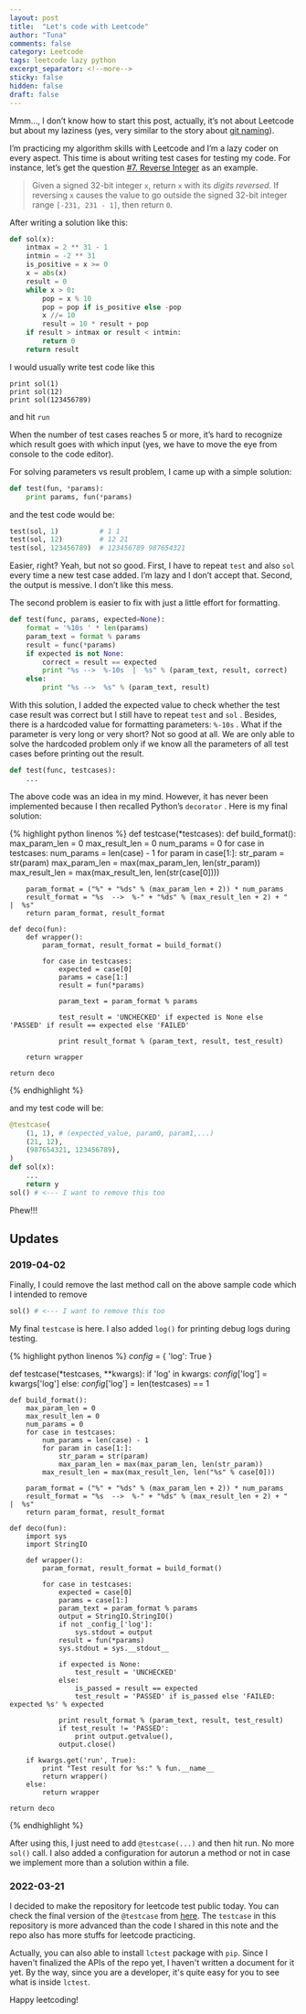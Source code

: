 ```yaml
---
layout: post
title:  "Let's code with Leetcode"
author: "Tuna"
comments: false
category: Leetcode
tags: leetcode lazy python
excerpt_separator: <!--more-->
sticky: false
hidden: false
draft: false
---
```


Mmm…, I don’t know how to start this post, actually, it’s not about Leetcode but about my laziness (yes, very similar to the story about [git naming](/2018-11-02/short-store-of-naming-git-branch))<!--more-->.

I’m practicing my algorithm skills with Leetcode and I’m a lazy coder on every aspect. This time is about writing test cases for testing my code. For instance, let’s get the question [#7. Reverse Integer](https://leetcode.com/problems/reverse-integer/) as an example. 

> Given a signed 32-bit integer `x`, return `x` with its _digits reversed_. If reversing `x` causes the value to go outside the signed 32-bit integer range `[-231, 231 - 1]`, then return `0`.

After writing a solution like this:

```python
def sol(x):
    intmax = 2 ** 31 - 1
    intmin = -2 ** 31
    is_positive = x >= 0
    x = abs(x)
    result = 0
    while x > 0:
        pop = x % 10
        pop = pop if is_positive else -pop
        x //= 10
        result = 10 * result + pop
    if result > intmax or result < intmin:
        return 0
    return result
```

I would usually write test code like this

```
print sol(1)
print sol(12)
print sol(123456789)
```

and hit `run`

When the number of test cases reaches 5 or more, it’s hard to recognize which result goes with which input (yes, we have to move the eye from console to the code editor).

For solving parameters vs result problem, I came up with a simple solution:

```python
def test(fun, *params):
    print params, fun(*params)
```

and the test code would be:

```python
test(sol, 1)          # 1 1
test(sol, 12)         # 12 21
test(sol, 123456789)  # 123456789 987654321
```

Easier, right? Yeah, but not so good. First, I have to repeat `test` and also `sol` every time a new test case added. I’m lazy and I don’t accept that. Second, the output is messive. I don’t like this mess.

The second problem is easier to fix with just a little effort for formatting.

```python
def test(func, params, expected=None):
    format = '%10s ' * len(params)
    param_text = format % params
    result = func(*params)
    if expected is not None:
        correct = result == expected
        print "%s -->  %-10s  |  %s" % (param_text, result, correct)
    else:
        print "%s -->  %s" % (param_text, result)
```

With this solution, I added the expected value to check whether the test case result was correct but I still have to repeat `test` and `sol` . Besides, there is a hardcoded value for formatting parameters: `%-10s` . What if the parameter is very long or very short? Not so good at all. We are only able to solve the hardcoded problem only if we know all the parameters of all test cases before printing out the result.

```python
def test(func, testcases):
    ...
```
The above code was an idea in my mind. However, it has never been implemented because I then recalled Python’s `decorator` . Here is my final solution:

{% highlight python  linenos %}
def testcase(*testcases):
    def build_format():
        max_param_len = 0
        max_result_len = 0
        num_params = 0
        for case in testcases:
            num_params = len(case) - 1
            for param in case[1:]:
                str_param = str(param)
                max_param_len = max(max_param_len, len(str_param))
            max_result_len = max(max_result_len, len(str(case[0])))
        
        param_format = ("%" + "%ds" % (max_param_len + 2)) * num_params
        result_format = "%s  -->  %-" + "%ds" % (max_result_len + 2) + "  |  %s"
        return param_format, result_format
    
    def deco(fun):
        def wrapper():
            param_format, result_format = build_format()
            
            for case in testcases:
                expected = case[0]
                params = case[1:]
                result = fun(*params)
                
                param_text = param_format % params
                
                test_result = 'UNCHECKED' if expected is None else 'PASSED' if result == expected else 'FAILED'
                
                print result_format % (param_text, result, test_result)
        
        return wrapper
    
    return deco
{% endhighlight %}

and my test code will be:

```python
@testcase(
    (1, 1), # (expected_value, param0, param1,...)
    (21, 12),
    (987654321, 123456789),
)
def sol(x):
    ...
    return y
sol() # <--- I want to remove this too
```

Phew!!!

## Updates
### 2019-04-02

Finally, I could remove the last method call on the above sample code which I intended to remove

```python
sol() # <--- I want to remove this too
```

My final `testcase` is here. I also added `log()` for printing debug logs during testing.

{% highlight python linenos %}
_config_ = {
    'log': True
}

def testcase(*testcases, **kwargs):
    if 'log' in kwargs:
        _config_['log'] = kwargs['log']
    else:
        _config_['log'] = len(testcases) == 1
    
    def build_format():
        max_param_len = 0
        max_result_len = 0
        num_params = 0
        for case in testcases:
            num_params = len(case) - 1
            for param in case[1:]:
                str_param = str(param)
                max_param_len = max(max_param_len, len(str_param))
            max_result_len = max(max_result_len, len("%s" % case[0]))
        
        param_format = ("%" + "%ds" % (max_param_len + 2)) * num_params
        result_format = "%s  -->  %-" + "%ds" % (max_result_len + 2) + "  |  %s"
        return param_format, result_format
    
    def deco(fun):
        import sys
        import StringIO
        
        def wrapper():
            param_format, result_format = build_format()
            
            for case in testcases:
                expected = case[0]
                params = case[1:]
                param_text = param_format % params
                output = StringIO.StringIO()
                if not _config_['log']:
                    sys.stdout = output
                result = fun(*params)
                sys.stdout = sys.__stdout__
                
                if expected is None:
                    test_result = 'UNCHECKED'
                else:
                    is_passed = result == expected
                    test_result = 'PASSED' if is_passed else 'FAILED: expected %s' % expected
                    
                print result_format % (param_text, result, test_result)
                if test_result != 'PASSED':
                    print output.getvalue(),
                output.close()
        
        if kwargs.get('run', True):
            print "Test result for %s:" % fun.__name__
            return wrapper()
        else:
            return wrapper
    
    return deco
{% endhighlight %}

After using this, I just need to add `@testcase(...)` and then hit run. No more `sol()` call. I also added a configuration for autorun a method or not in case we implement more than a solution within a file.

### 2022-03-21

I decided to make the repository for leetcode test public today. You can check the final version of the `@testcase` from [here](https://github.com/tuanchauict/lctest). The `testcase` in this repository is more advanced than the code I shared in this note and the repo also has more stuffs for leetcode practicing.

Actually, you can also able to install `lctest` package with `pip`. Since I haven't finalized the APIs of the repo yet, I haven't written a document for it yet. By the way, since you are a developer, it's quite easy for you to see what is inside `lctest`.

Happy leetcoding!
